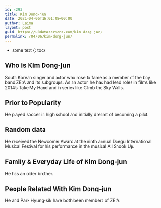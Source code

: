```yaml
---
id: 4293
title: Kim Dong-jun
date: 2021-04-06T16:01:08+00:00
author: Laima
layout: post
guid: https://ukdataservers.com/kim-dong-jun/
permalink: /04/06/kim-dong-jun/
---
```


* some text
{: toc}


## Who is Kim Dong-jun
                  
                  
                  
South Korean singer and actor who rose to fame as a member of the boy band ZE:A and its subgroups. As an actor, he has had lead roles in films like 2014&#8217;s Take My Hand and in series like Climb the Sky Walls.
                  
              
            
              
            
                
                
                
## Prior to Popularity
                  
                  
                  
He played soccer in high school and initially dreamt of becoming a pilot.
                  
              
            
              
            
                
                
                
## Random data
                  
                  
                  
He received the Newcomer Award at the ninth annual Daegu International Musical Festival for his performance in the musical All Shook Up.
                  
              
            
              
            
                
                
                
## Family & Everyday Life of Kim Dong-jun
                  
                  
                  
He has an older brother.
                  
              
            
              
            
                
                
                
## People Related With Kim Dong-jun
                  
                  
                  
He and Park Hyung-sik have both been members of ZE:A.
                  
              
            
              
            
                
              
            
              
              
            
            
              
            
          
          
          